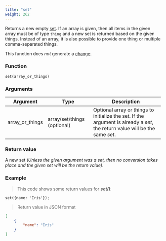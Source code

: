 ```yaml
---
title: "set"
weight: 262
---
```


Returns a new empty [set](../../data-types/set). If an array is given, then all items in the
given array must be of type `thing` and a new set is returned based on the
given things. Instead of an array, it is also possible to provide one thing or multiple comma-separated things.

This function does *not* generate a [change](../../overview/changes).

### Function

`set(array_or_things)`

### Arguments

Argument | Type | Description
-------- | ---- | -----------
array_or_things | array/set/things (optional) | Optional array or things to initialize the set. If the argument is already a *set*, the return value will be the same *set*.

### Return value

A new set *(Unless the given argument was a set, then no conversion takes place and the given set will be the return value)*.

### Example

> This code shows some return values for ***set()***:

```thingsdb,json_response
set({name: 'Iris'});
```

> Return value in JSON format

```json
[
    {
        "name": "Iris"
    }
]
```
